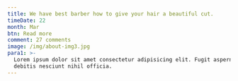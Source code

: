 ```yaml
---
title: We have best barber how to give your hair a beautiful cut.
timeDate: 22
month: Mar
btn: Read more
comment: 27 comments
image: /img/about-img3.jpg
para1: >-
  Lorem ipsum dolor sit amet consectetur adipisicing elit. Fugit aspernatur quo
  debitis nesciunt nihil officia.
---
```


